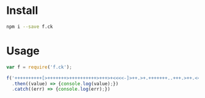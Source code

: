 # Install

```bash
npm i --save f.ck
```

# Usage

```javascript
var f = require('f.ck');

f('++++++++++[>+++++++>++++++++++>+++>+<<<<-]>++.>+.+++++++..+++.>++.<<+++++++++++++++.>.+++.------.--------.>+.>.')
  .then((value) => {console.log(value);})
  .catch((err) => {console.log(err);})
```
